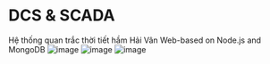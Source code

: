 # DCS & SCADA

Hệ thống quan trắc thời tiết hầm Hải Vân Web-based on Node.js and MongoDB
![image](https://github.com/rudobk/scada/assets/102497116/92cdbe2a-6156-40c4-a816-5fec1649f7b3)
![image](https://github.com/rudobk/scada/assets/102497116/1851b932-9181-4315-b4cd-95fe41502f06)
![image](https://github.com/rudobk/scada/assets/102497116/1dd962c2-04ca-49dc-a36e-7335dc10c53c)

